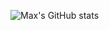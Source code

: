 ![Max's GitHub stats](https://github-readme-stats.vercel.app/api?username=max-overjet&show_icons=true&theme=radical)
